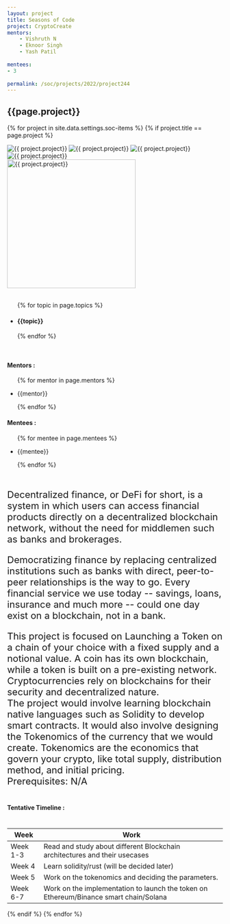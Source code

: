 ```yaml
---
layout: project
title: Seasons of Code
project: CryptoCreate
mentors:
    - Vishruth N
    - Eknoor Singh
    - Yash Patil   
    
mentees:
- 3 
    
permalink: /soc/projects/2022/project244
---
```


<h2 class="display1 m-3 p-3 text-center project-title">{{page.project}}</h2>

{% for project in site.data.settings.soc-items %}
{% if project.title == page.project %}

<div class ="img-soc d-block"> 
    <img src="{{ site.baseurl }}/{{ project.image }}" alt="{{ project.project}}" class="image-1">
    <img src="{{ site.baseurl }}/{{ project.image }}" alt="{{ project.project}}" class="image-2">
    <img src="{{ site.baseurl }}/{{ project.image }}" alt="{{ project.project}}" class="image-3">
    <img src="{{ site.baseurl }}/{{ project.image }}" alt="{{ project.project}}" class="image-4">
</div>
<div class = "mobile-img-soc">
  <img src="{{ site.baseurl }}/{{ project.image }}"  width = "300" height="300" alt="{{ project.project}}" class="border rounded">
  </div>
<div >
    <br>
    <ul>
        {% for topic in page.topics %}
        <li><h4 class="text-primary text-center topics">{{topic}}</h4></li>
        {% endfor %}
    </ul>
    <br>
    <h4 class="display3  ">Mentors :</h4> 
    <ul>
        {% for mentor in page.mentors %}
        <li><p class="lead">{{mentor}}</p></li>
        {% endfor %}
    </ul>
    <h4 class="display3  ">Mentees :</h4> 
    <ul>
        {% for mentee in page.mentees %}
        <li><p class="lead">{{mentee}}</p></li>
        {% endfor %}
    </ul>
</div>
<div>
    <p class="display3 project-desc" style = "font-size:22px;" >
        <br>
        Decentralized finance, or DeFi for short, is a system in which users can access financial products directly on a decentralized blockchain network, without the need for middlemen such as banks and brokerages. 
        </p>
         <p class="display3" style = "font-size:22px;" >
        Democratizing finance by replacing centralized institutions such as banks with direct, peer-to-peer relationships is the way to go. Every financial service we use today -- savings, loans, insurance and much more -- could one day exist on a blockchain, not in a bank. 
        </p>
        <p class="display3" style = "font-size:22px;" >
        This project is focused on Launching a Token on a chain of your choice with a fixed supply and a notional value. A coin has its own blockchain, while a token is built on a pre-existing network. Cryptocurrencies rely on blockchains for their security and decentralized nature.<br>
        The project would involve learning blockchain native languages such as Solidity to develop smart contracts. It would also involve designing the Tokenomics of the currency that we would create. Tokenomics are the economics that govern your crypto, like total supply, distribution method, and initial pricing.  
<br>
Prerequisites:
N/A
    </p>
</div>
<div class = "d-flex flex-wrap">
<div>
    <h4 class="display3" style="margin:40px 0px 40px 0px;">Tentative Timeline :</h4>
    <table class="table table-striped w-100">
    <thead>
        <tr>
        <th>Week</th>
        <th>Work</th>
        </tr>
    </thead>
    <tbody>
    <tr>
      <td>Week 1-3</td>
      <td>Read and study about different Blockchain architectures and their usecases</td>     
    </tr>
    <tr>
      <td>Week 4</td>
      <td>Learn solidity/rust (will be decided later)</td>
    </tr>
    <tr>
      <td>Week 5</td>
      <td>Work on the tokenomics and deciding the parameters.</td>
    </tr>
    <tr>
      <td>Week 6-7</td>
      <td>Work on the implementation to launch the token on Ethereum/Binance smart chain/Solana
    </td>
    </tr>
    </tbody>
    </table>
</div>

</div>
{% endif %}
{% endfor %}

